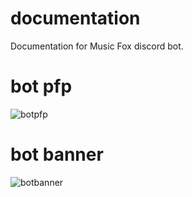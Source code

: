 # documentation
Documentation for Music Fox discord bot.

# bot pfp
![botpfp](https://cdn.discordapp.com/attachments/1066619483877290001/1066678095794413618/IMG_0508.png)

# bot banner 
![botbanner](https://cdn.discordapp.com/attachments/1066619483877290001/1066678021479739452/IMG_0514.jpg)

